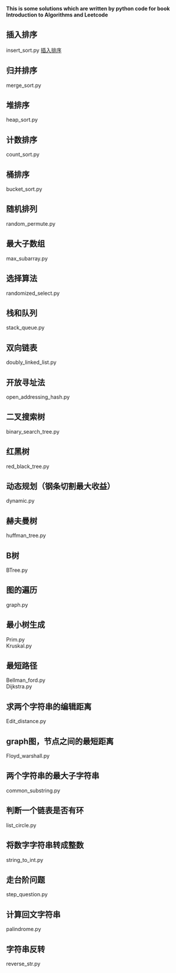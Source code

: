 **This is some solutions which are written by python code for book Introduction to Algorithms and Leetcode**

## 插入排序     
insert_sort.py
[插入排序](https://github.com/Tina-ZJ/Basic_Algorithms/edit/master/README.md)
## 归并排序    
merge_sort.py
## 堆排序       
heap_sort.py
## 计数排序     
count_sort.py
## 桶排序       
bucket_sort.py 
## 随机排列     
random_permute.py
## 最大子数组   
max_subarray.py
## 选择算法     
randomized_select.py
## 栈和队列     
stack_queue.py
## 双向链表     
doubly_linked_list.py
## 开放寻址法   
open_addressing_hash.py
## 二叉搜索树   
binary_search_tree.py
## 红黑树       
red_black_tree.py
## 动态规划（钢条切割最大收益）  
dynamic.py
## 赫夫曼树     
huffman_tree.py
## B树          
BTree.py
## 图的遍历     
graph.py
## 最小树生成   
Prim.py   
Kruskal.py
## 最短路径     
Bellman_ford.py   
Dijkstra.py
## 求两个字符串的编辑距离       
Edit_distance.py
## graph图，节点之间的最短距离  
Floyd_warshall.py
## 两个字符串的最大子字符串     
common_substring.py
## 判断一个链表是否有环         
list_circle.py
## 将数字字符串转成整数         
string_to_int.py
## 走台阶问题                   
step_question.py
## 计算回文字符串               
palindrome.py
## 字符串反转
reverse_str.py
